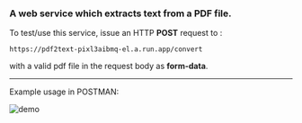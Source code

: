 ### A web service which extracts text from a PDF file.

To test/use this service, issue an HTTP **POST** request to :

```
https://pdf2text-pixl3aibmq-el.a.run.app/convert
```

with a valid pdf file in the request body as **form-data**.

---

Example usage in POSTMAN:

![demo](https://github.com/amitsuthar69/pdf2text/assets/111864432/c533ba6e-2408-47b6-a43f-ba1599c9c1f3)
